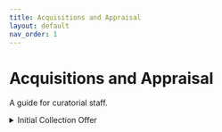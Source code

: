```yaml
---
title: Acquisitions and Appraisal
layout: default
nav_order: 1
---
```


# Acquisitions and Appraisal
A guide for curatorial staff.

<details>
<summary >Initial Collection Offer</summary>
Curators:

- Share the Donor Guide for Digital Materials and walk donor through the checklist carefully
- Clarify expectations regarding digital preservation and access
- Ask the donor the following questions to gain a broad understanding of the digital records:
  - Location of computer workstations (on campus or at home)
  - Removable storage media (hard drives, USB flash drives, CDs, etc.)
  - Approximate date range of files
  - File types
  - Approximate quantity
  - Private or legally protected files
  - Presence of other people's intellectual property

</details>
